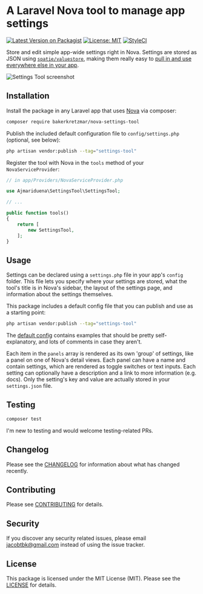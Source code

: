 A Laravel Nova tool to manage app settings
==========================================

[![Latest Version on Packagist](https://img.shields.io/packagist/v/bakerkretzmar/nova-settings-tool.svg?style=flat-square)](https://packagist.org/packages/bakerkretzmar/nova-settings-tool)
[![License: MIT](https://img.shields.io/badge/License-MIT-yellow.svg?style=flat-square)](https://opensource.org/licenses/MIT)
[![StyleCI](https://github.styleci.io/repos/165178010/shield?branch=master)](https://github.styleci.io/repos/165178010)<!-- Coverage?? -->
<!-- [![Total Downloads](https://img.shields.io/packagist/dt/bakerkretzmar/nova-settings-tool.svg?style=flat-square)](https://packagist.org/packages/bakerkretzmar/nova-settings-tool) -->

Store and edit simple app-wide settings right in Nova. Settings are stored as JSON using [`spatie/valuestore`](https://github.com/spatie/valuestore), making them really easy to [pull in and use everywhere else in your app](https://laravel-news.com/global-application-settings).

![Settings Tool screenshot](settings-tool.png)

## Installation

Install the package in any Laravel app that uses [Nova](https://nova.laravel.com) via composer:

```bash
composer require bakerkretzmar/nova-settings-tool
```

Publish the included default configuration file to `config/settings.php` (optional, see below):

```bash
php artisan vendor:publish --tag="settings-tool"
```

Register the tool with Nova in the `tools` method of your `NovaServiceProvider`:

```php
// in app/Providers/NovaServiceProvider.php

use Ajmariduena\SettingsTool\SettingsTool;

// ...

public function tools()
{
    return [
        new SettingsTool,
    ];
}
```

## Usage

Settings can be declared using a `settings.php` file in your app's `config` folder. This file lets you specify where your settings are stored, what the tool's title is in Nova's sidebar, the layout of the settings page, and information about the settings themselves.

This package includes a default config file that you can publish and use as a starting point:

```bash
php artisan vendor:publish --tag="settings-tool"
```

The [default config](config/settings.php) contains examples that should be pretty self-explanatory, and lots of comments in case they aren't.

Each item in the `panels` array is rendered as its own 'group' of settings, like a panel on one of Nova's detail views. Each panel can have a name and contain settings, which are rendered as toggle switches or text inputs. Each setting can optionally have a description and a link to more information (e.g. docs). Only the setting's key and value are actually stored in your `settings.json` file.

## Testing

```bash
composer test
```

I'm new to testing and would welcome testing-related PRs.

## Changelog

Please see the [CHANGELOG](CHANGELOG.md) for information about what has changed recently.

## Contributing

Please see [CONTRIBUTING](CONTRIBUTING.md) for details.

## Security

If you discover any security related issues, please email <jacobtbk@gmail.com> instead of using the issue tracker.

## License

This package is licensed under the MIT License (MIT). Please see the [LICENSE](LICENSE.md) for details.

